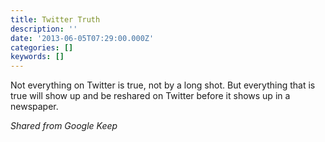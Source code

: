 ```yaml
---
title: Twitter Truth
description: ''
date: '2013-06-05T07:29:00.000Z'
categories: []
keywords: []
---
```


Not everything on Twitter is true, not by a long shot. But everything that is true will show up and be reshared on Twitter before it shows up in a newspaper.

_Shared from Google Keep_
